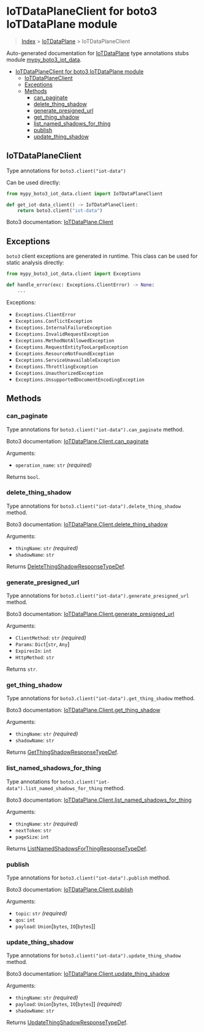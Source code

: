 # IoTDataPlaneClient for boto3 IoTDataPlane module

> [Index](..) > [IoTDataPlane](.) > IoTDataPlaneClient

Auto-generated documentation for
[IoTDataPlane](https://boto3.amazonaws.com/v1/documentation/api/1.17.77/reference/services/iot-data.html#IoTDataPlane)
type annotations stubs module
[mypy_boto3_iot_data](https://pypi.org/project/mypy-boto3-iot-data/).

- [IoTDataPlaneClient for boto3 IoTDataPlane module](#iotdataplaneclient-for-boto3-iotdataplane-module)
  - [IoTDataPlaneClient](#iotdataplaneclient)
  - [Exceptions](#exceptions)
  - [Methods](#methods)
    - [can_paginate](#can_paginate)
    - [delete_thing_shadow](#delete_thing_shadow)
    - [generate_presigned_url](#generate_presigned_url)
    - [get_thing_shadow](#get_thing_shadow)
    - [list_named_shadows_for_thing](#list_named_shadows_for_thing)
    - [publish](#publish)
    - [update_thing_shadow](#update_thing_shadow)

## IoTDataPlaneClient

Type annotations for `boto3.client("iot-data")`

Can be used directly:

```python
from mypy_boto3_iot_data.client import IoTDataPlaneClient

def get_iot-data_client() -> IoTDataPlaneClient:
    return boto3.client("iot-data")
```

Boto3 documentation:
[IoTDataPlane.Client](https://boto3.amazonaws.com/v1/documentation/api/1.17.77/reference/services/iot-data.html#IoTDataPlane.Client)

## Exceptions

`boto3` client exceptions are generated in runtime. This class can be used for
static analysis directly:

```python
from mypy_boto3_iot_data.client import Exceptions

def handle_error(exc: Exceptions.ClientError) -> None:
    ...
```

Exceptions:

- `Exceptions.ClientError`
- `Exceptions.ConflictException`
- `Exceptions.InternalFailureException`
- `Exceptions.InvalidRequestException`
- `Exceptions.MethodNotAllowedException`
- `Exceptions.RequestEntityTooLargeException`
- `Exceptions.ResourceNotFoundException`
- `Exceptions.ServiceUnavailableException`
- `Exceptions.ThrottlingException`
- `Exceptions.UnauthorizedException`
- `Exceptions.UnsupportedDocumentEncodingException`

## Methods

### can_paginate

Type annotations for `boto3.client("iot-data").can_paginate` method.

Boto3 documentation:
[IoTDataPlane.Client.can_paginate](https://boto3.amazonaws.com/v1/documentation/api/1.17.77/reference/services/iot-data.html#IoTDataPlane.Client.can_paginate)

Arguments:

- `operation_name`: `str` *(required)*

Returns `bool`.

### delete_thing_shadow

Type annotations for `boto3.client("iot-data").delete_thing_shadow` method.

Boto3 documentation:
[IoTDataPlane.Client.delete_thing_shadow](https://boto3.amazonaws.com/v1/documentation/api/1.17.77/reference/services/iot-data.html#IoTDataPlane.Client.delete_thing_shadow)

Arguments:

- `thingName`: `str` *(required)*
- `shadowName`: `str`

Returns
[DeleteThingShadowResponseTypeDef](./type_defs.md#deletethingshadowresponsetypedef).

### generate_presigned_url

Type annotations for `boto3.client("iot-data").generate_presigned_url` method.

Boto3 documentation:
[IoTDataPlane.Client.generate_presigned_url](https://boto3.amazonaws.com/v1/documentation/api/1.17.77/reference/services/iot-data.html#IoTDataPlane.Client.generate_presigned_url)

Arguments:

- `ClientMethod`: `str` *(required)*
- `Params`: `Dict`\[`str`, `Any`\]
- `ExpiresIn`: `int`
- `HttpMethod`: `str`

Returns `str`.

### get_thing_shadow

Type annotations for `boto3.client("iot-data").get_thing_shadow` method.

Boto3 documentation:
[IoTDataPlane.Client.get_thing_shadow](https://boto3.amazonaws.com/v1/documentation/api/1.17.77/reference/services/iot-data.html#IoTDataPlane.Client.get_thing_shadow)

Arguments:

- `thingName`: `str` *(required)*
- `shadowName`: `str`

Returns
[GetThingShadowResponseTypeDef](./type_defs.md#getthingshadowresponsetypedef).

### list_named_shadows_for_thing

Type annotations for `boto3.client("iot-data").list_named_shadows_for_thing`
method.

Boto3 documentation:
[IoTDataPlane.Client.list_named_shadows_for_thing](https://boto3.amazonaws.com/v1/documentation/api/1.17.77/reference/services/iot-data.html#IoTDataPlane.Client.list_named_shadows_for_thing)

Arguments:

- `thingName`: `str` *(required)*
- `nextToken`: `str`
- `pageSize`: `int`

Returns
[ListNamedShadowsForThingResponseTypeDef](./type_defs.md#listnamedshadowsforthingresponsetypedef).

### publish

Type annotations for `boto3.client("iot-data").publish` method.

Boto3 documentation:
[IoTDataPlane.Client.publish](https://boto3.amazonaws.com/v1/documentation/api/1.17.77/reference/services/iot-data.html#IoTDataPlane.Client.publish)

Arguments:

- `topic`: `str` *(required)*
- `qos`: `int`
- `payload`: `Union`\[`bytes`, `IO`\[`bytes`\]\]

### update_thing_shadow

Type annotations for `boto3.client("iot-data").update_thing_shadow` method.

Boto3 documentation:
[IoTDataPlane.Client.update_thing_shadow](https://boto3.amazonaws.com/v1/documentation/api/1.17.77/reference/services/iot-data.html#IoTDataPlane.Client.update_thing_shadow)

Arguments:

- `thingName`: `str` *(required)*
- `payload`: `Union`\[`bytes`, `IO`\[`bytes`\]\] *(required)*
- `shadowName`: `str`

Returns
[UpdateThingShadowResponseTypeDef](./type_defs.md#updatethingshadowresponsetypedef).
